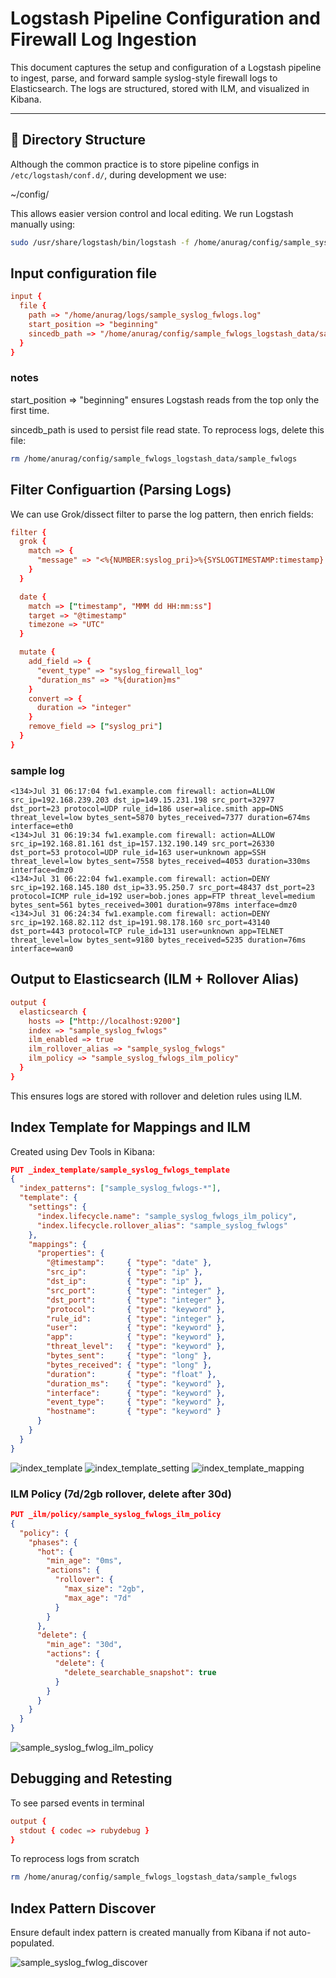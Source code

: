 # Logstash Pipeline Configuration and Firewall Log Ingestion

This document captures the setup and configuration of a Logstash pipeline to ingest, parse, and forward sample syslog-style firewall logs to Elasticsearch. The logs are structured, stored with ILM, and visualized in Kibana.

---

## 📁 Directory Structure

Although the common practice is to store pipeline configs in `/etc/logstash/conf.d/`, during development we use:

~/config/


This allows easier version control and local editing. We run Logstash manually using:

```bash
sudo /usr/share/logstash/bin/logstash -f /home/anurag/config/sample_syslog_pipeline.conf --path.data ./sample_fwlogs_logstash_data
```

## Input configuration file

```conf
input {
  file {
    path => "/home/anurag/logs/sample_syslog_fwlogs.log"
    start_position => "beginning"
    sincedb_path => "/home/anurag/config/sample_fwlogs_logstash_data/sample_fwlogs"
  }
}
```

### notes

start_position => "beginning" ensures Logstash reads from the top only the first time.

sincedb_path is used to persist file read state. To reprocess logs, delete this file:

```bash
rm /home/anurag/config/sample_fwlogs_logstash_data/sample_fwlogs
```

## Filter Configuartion (Parsing Logs)

We can use Grok/dissect filter to parse the log pattern, then enrich fields:


```conf
filter {
  grok {
    match => {
      "message" => "<%{NUMBER:syslog_pri}>%{SYSLOGTIMESTAMP:timestamp} %{HOSTNAME:hostname} firewall: action=%{WORD:action} src_ip=%{IP:src_ip} dst_ip=%{IP:dst_ip} src_port=%{INT:src_port} dst_port=%{INT:dst_port} protocol=%{WORD:protocol} rule_id=%{INT:rule_id} user=%{USERNAME:user} app=%{WORD:app} threat_level=%{WORD:threat_level} bytes_sent=%{INT:bytes_sent} bytes_received=%{INT:bytes_received} duration=%{NUMBER:duration}ms interface=%{WORD:interface}"
    }
  }

  date {
    match => ["timestamp", "MMM dd HH:mm:ss"]
    target => "@timestamp"
    timezone => "UTC"
  }

  mutate {
    add_field => {
      "event_type" => "syslog_firewall_log"
      "duration_ms" => "%{duration}ms"
    }
    convert => {
      duration => "integer"
    }
    remove_field => ["syslog_pri"]
  }
}
```

### sample log
```log
<134>Jul 31 06:17:04 fw1.example.com firewall: action=ALLOW src_ip=192.168.239.203 dst_ip=149.15.231.198 src_port=32977 dst_port=23 protocol=UDP rule_id=186 user=alice.smith app=DNS threat_level=low bytes_sent=5870 bytes_received=7377 duration=674ms interface=eth0
<134>Jul 31 06:19:34 fw1.example.com firewall: action=ALLOW src_ip=192.168.81.161 dst_ip=157.132.190.149 src_port=26330 dst_port=53 protocol=UDP rule_id=163 user=unknown app=SSH threat_level=low bytes_sent=7558 bytes_received=4053 duration=330ms interface=dmz0
<134>Jul 31 06:22:04 fw1.example.com firewall: action=DENY src_ip=192.168.145.180 dst_ip=33.95.250.7 src_port=48437 dst_port=23 protocol=ICMP rule_id=192 user=bob.jones app=FTP threat_level=medium bytes_sent=561 bytes_received=3001 duration=978ms interface=dmz0
<134>Jul 31 06:24:34 fw1.example.com firewall: action=DENY src_ip=192.168.82.112 dst_ip=191.98.178.160 src_port=43140 dst_port=443 protocol=TCP rule_id=131 user=unknown app=TELNET threat_level=low bytes_sent=9180 bytes_received=5235 duration=76ms interface=wan0
```

## Output to Elasticsearch (ILM + Rollover Alias)

```conf
output {
  elasticsearch {
    hosts => ["http://localhost:9200"]
    index => "sample_syslog_fwlogs"
    ilm_enabled => true
    ilm_rollover_alias => "sample_syslog_fwlogs"
    ilm_policy => "sample_syslog_fwlogs_ilm_policy"
  }
}
```
This ensures logs are stored with rollover and deletion rules using ILM.

## Index Template for Mappings and ILM
Created using Dev Tools in Kibana:

```json
PUT _index_template/sample_syslog_fwlogs_template
{
  "index_patterns": ["sample_syslog_fwlogs-*"],
  "template": {
    "settings": {
      "index.lifecycle.name": "sample_syslog_fwlogs_ilm_policy",
      "index.lifecycle.rollover_alias": "sample_syslog_fwlogs"
    },
    "mappings": {
      "properties": {
        "@timestamp":     { "type": "date" },
        "src_ip":         { "type": "ip" },
        "dst_ip":         { "type": "ip" },
        "src_port":       { "type": "integer" },
        "dst_port":       { "type": "integer" },
        "protocol":       { "type": "keyword" },
        "rule_id":        { "type": "integer" },
        "user":           { "type": "keyword" },
        "app":            { "type": "keyword" },
        "threat_level":   { "type": "keyword" },
        "bytes_sent":     { "type": "long" },
        "bytes_received": { "type": "long" },
        "duration":       { "type": "float" },
        "duration_ms":    { "type": "keyword" },
        "interface":      { "type": "keyword" },
        "event_type":     { "type": "keyword" },
        "hostname":       { "type": "keyword" }
      }
    }
  }
}
```

![index_template](screenshot/index_template.png)
![index_template_setting](screenshot/index_template_setting.png)
![index_template_mapping](screenshot/index_template_mapping.png)

### ILM Policy (7d/2gb rollover, delete after 30d)

```json
PUT _ilm/policy/sample_syslog_fwlogs_ilm_policy
{
  "policy": {
    "phases": {
      "hot": {
        "min_age": "0ms",
        "actions": {
          "rollover": {
            "max_size": "2gb",
            "max_age": "7d"
          }
        }
      },
      "delete": {
        "min_age": "30d",
        "actions": {
          "delete": {
            "delete_searchable_snapshot": true
          }
        }
      }
    }
  }
}
```
![sample_syslog_fwlog_ilm_policy](screenshot/sample_syslog_fwlog_ilm_policy.png)
## Debugging and Retesting

To see parsed events in terminal
```conf
output {
  stdout { codec => rubydebug }
}
```

To reprocess logs from scratch
```bash
rm /home/anurag/config/sample_fwlogs_logstash_data/sample_fwlogs
```

## Index Pattern Discover
Ensure default index pattern is created manually from Kibana if not auto-populated.

![sample_syslog_fwlog_discover](screenshot/sample_syslog_fwlog_discover.png)
